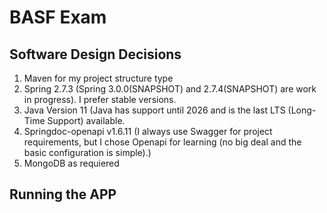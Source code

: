 # BASF Exam

## Software Design Decisions

1. Maven for my project structure type
2. Spring 2.7.3 (Spring 3.0.0(SNAPSHOT) and 2.7.4(SNAPSHOT) are work in progress). I prefer stable versions.
2. Java Version 11 (Java has support until 2026 and is the last LTS (Long-Time Support) available.
3. Springdoc-openapi v1.6.11 (I always use Swagger for project requirements, but I chose Openapi for learning (no big deal and the basic configuration is simple).) 
4. MongoDB as requiered




## Running the APP


